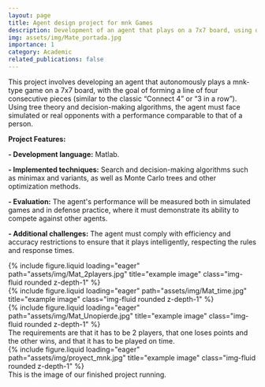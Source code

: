```yaml
---
layout: page
title: Agent design project for mnk Games
description: Development of an agent that plays on a 7x7 board, using decision algorithms to compete autonomously in a “Connect 4” type game.
img: assets/img/Mate_portada.jpg
importance: 1
category: Academic
related_publications: false
---
```


This project involves developing an agent that autonomously plays a mnk-type game on a 7x7 board, with the goal of forming a line of four consecutive pieces (similar to the classic “Connect 4” or “3 in a row”). Using tree theory and decision-making algorithms, the agent must face simulated or real opponents with a performance comparable to that of a person.

**Project Features:**    

**- Development language:** Matlab.   

**- Implemented techniques:** Search and decision-making algorithms such as minimax and variants, as well as Monte Carlo trees and other optimization methods.   

**- Evaluation:** The agent's performance will be measured both in simulated games and in defense practice, where it must demonstrate its ability to compete against other agents.   

**- Additional challenges:** The agent must comply with efficiency and accuracy restrictions to ensure that it plays intelligently, respecting the rules and response times.   

<!-- 
    ---
    layout: page
    title: project
    description: a project with a background image
    img: /assets/img/12.jpg
    --- -->

<div class="row">
    <div class="col-sm mt-3 mt-md-0">
        {% include figure.liquid loading="eager" path="assets/img/Mat_2players.jpg" title="example image" class="img-fluid rounded z-depth-1" %}
    </div>
    <div class="col-sm mt-3 mt-md-0">
        {% include figure.liquid loading="eager" path="assets/img/Mat_time.jpg" title="example image" class="img-fluid rounded z-depth-1" %}
    </div>
    <div class="col-sm mt-3 mt-md-0">
        {% include figure.liquid loading="eager" path="assets/img/Mat_Unopierde.jpg" title="example image" class="img-fluid rounded z-depth-1" %}
    </div>
</div>
<div class="caption">
    The requirements are that it has to be 2 players, that one loses points and the other wins, and that it has to be played on time.

</div>
<div class="row">
    <div class="col-sm mt-3 mt-md-0">
        {% include figure.liquid loading="eager" path="assets/img/proyect_mnk.jpg" title="example image" class="img-fluid rounded z-depth-1" %}
    </div>
</div>
<div class="caption">
    This is the image of our finished project running.
</div>


